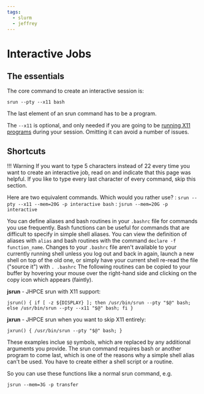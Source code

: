 ```yaml
---
tags:
  - slurm
  - jeffrey
---
```


# Interactive Jobs  

## The essentials
The core command to create an interactive session is:

`srun --pty --x11 bash`

The last element of an srun command has to be a program.

The `--x11` is optional, and only needed if you are going to be [running X11 programs](../access/x11.md) during your session. Omitting it can avoid a number of issues.


## Shortcuts

!!! Warning
    If you want to type 5 characters instead of 22 every time you want to create an interactive job, read on and indicate that this page was helpful.  If you like to type every last character of every command, skip this section.

Here are two equivalent commands. Which would you rather use?
: `srun --pty --x11 --mem=20G -p interactive bash`
: `jsrun --mem=20G -p interactive`

You can define aliases and bash routines in your `.bashrc` file for commands you use frequently.  Bash functions can be useful for commands that are difficult to specify in simple shell aliases. You can view the definition of aliases with `alias` and bash routines with the command `declare -f function_name`.   Changes to your `.bashrc` file aren't available to your currently running shell unless you log out and back in again, launch a new shell on top of the old one, or simply have your current shell re-read the file ("source it") with `. .bashrc` The following routines can be copied to your buffer by hovering your mouse over the right-hand side and clicking on the copy icon which appears (faintly).

**jsrun** - JHPCE srun with X11 support:
```
jsrun() { if [ -z ${DISPLAY} ]; then /usr/bin/srun --pty "$@" bash; else /usr/bin/srun --pty --x11 "$@" bash; fi }
```

**jxrun** - JHPCE srun when you want to skip X11 entirely:

```
jxrun() { /usr/bin/srun --pty "$@" bash; }
```

These examples inclue `$@` symbols, which are replaced by any additional arguments you provide. The srun command requires bash or another program to come last, which is one of the reasons why a simple shell alias can't be used. You have to create either a shell script or a routine.

So you can use these functions like a normal srun command, e.g.

```jsrun --mem=3G -p transfer```
